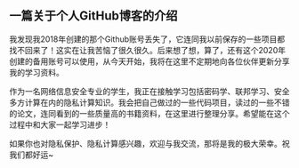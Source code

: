 ## 一篇关于个人GitHub博客的介绍

我发现我2018年创建的那个Github账号丢失了，它连同我以前保存的一些项目都找不回来了！这实在让我苦恼了很久很久。后来想了想，算了，还有这个2020年创建的备用账号可以使用，从今天开始，我将在这里不定期地向各位伙伴更新分享我的学习资料。
 
作为一名网络信息安全专业的学生，我正在接触学习包括密码学、联邦学习、安全多方计算在内的隐私计算知识。我会把自己做过的一些代码项目，读过的一些不错的论文，连同看到的一些质量高的书籍资料，在这里进行整理分享。希望能在这个过程中和大家一起学习进步！
 
如果你也对隐私保护、隐私计算感兴趣，欢迎与我交流，那将是我的极大荣幸。祝我们都好运~
